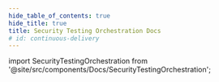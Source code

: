 ```yaml
---
hide_table_of_contents: true
hide_title: true
title: Security Testing Orchestration Docs
# id: continuous-delivery
---
```


<!-- # Continuous Delivery -->

<!-- Custom component -->

import SecurityTestingOrchestration from '@site/src/components/Docs/SecurityTestingOrchestration';

<SecurityTestingOrchestration />